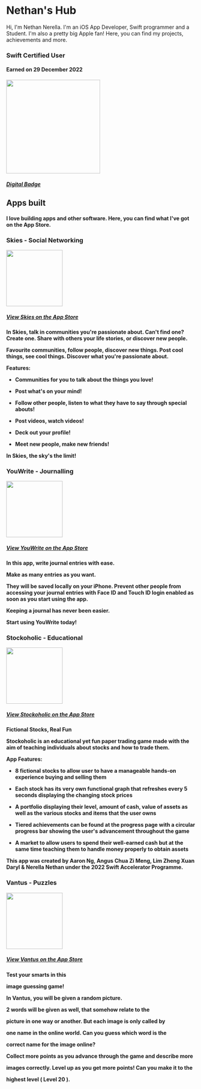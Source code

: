 # Nethan's Hub

Hi, I'm Nethan Nerella. I'm an iOS App Developer, Swift programmer and a Student. I'm also a pretty big Apple fan!
Here, you can find my projects, achievements and more.

<html>
<body>

 <h3>Swift Certified User</h3>
 <h4>Earned on 29 December 2022</h4>
 
<img src="https://images.credly.com/size/680x680/images/9b0ac7af-f7ac-4938-96a4-2d4805bfe23f/image.png" style="width: 250px; height: 250px;">

  <h5> <a href="https://www.credly.com/badges/f5cee40b-fd69-421e-9bc1-c8f1f31a7128/public_url">Digital Badge</a></h5>
 
 <h2>Apps built</h2>
 <h4>I love building apps and other software. Here, you can find what I've got on the App Store.</h4>
 
 <h3>Skies - Social Networking</h3>
 <img src="https://is5-ssl.mzstatic.com/image/thumb/Purple122/v4/d2/09/06/d2090657-0c37-5c8c-c771-d2ef234cd6ba/AppIcon-1x_U007emarketing-0-7-0-85-220.png/434x0w.webp" style="width: 150px; height: 150px;">
 <h5> <a href="https://apps.apple.com/sg/app/skies/id1632722044">View Skies on the App Store</a></h5>
 <h4>In Skies, talk in communities
you're passionate about. Can't find one?
Create one. Share with others your life stories,
or discover new people.

Favourite communities, follow people,
discover new things. Post cool things, see
cool things. Discover what you're passionate about.

Features:

- Communities for you to talk about
the things you love!

- Post what's on your mind!

- Follow other people, listen
to what they have to say through
special abouts!

- Post videos, watch videos!

- Deck out your profile!

- Meet new people, make new
friends!

In Skies, the sky's the limit!</h4>
 
 <h3>YouWrite - Journalling</h3>
 <img src="https://is5-ssl.mzstatic.com/image/thumb/Purple112/v4/74/93/b6/7493b63d-1d84-442b-45ee-8a4d546d8dde/AppIcon-1x_U007emarketing-0-5-0-85-220.png/434x0w.webp" style="width: 150px; height: 150px;">
 <h5> <a href="https://apps.apple.com/sg/app/youwrite/id1629401725">View YouWrite on the App Store</a></h5>
 <h4>In this app, write journal entries with ease. 
  
  Make as many entries as you want. 
  
  They will be saved locally on your iPhone. Prevent other people from accessing your
  journal entries with Face ID and Touch ID login enabled as soon as you start using the app.

  Keeping a journal has never been easier.
  
  Start using YouWrite today!</h4>
 
  <h3>Stockoholic - Educational</h3>
 <img src="https://is1-ssl.mzstatic.com/image/thumb/Purple122/v4/92/4f/29/924f2965-0fc6-8a64-1a9a-5ea9a7501232/AppIcon-0-1x_U007emarketing-0-5-0-85-220.png/434x0w.webp" style="width: 150px; height: 150px;">
 <h5> <a href="https://apps.apple.com/sg/app/stockoholic/id6444733666">View Stockoholic on the App Store</a></h5>
 <h4>Fictional Stocks, Real Fun

Stockoholic is an educational yet fun paper trading game made with the aim of teaching individuals about stocks and how to trade them.


App Features:

- 8 fictional stocks to allow user to have a manageable hands-on experience buying and selling them

- Each stock has its very own functional graph that refreshes every 5 seconds displaying the changing stock prices

- A portfolio displaying their level, amount of cash, value of assets as well as the various stocks and items that the user owns

- Tiered achievements can be found at the progress page with a circular progress bar showing the user's advancement throughout the game

- A market to allow users to spend their well-earned cash but at the same time teaching them to handle money properly to obtain assets


This app was created by Aaron Ng, Angus Chua Zi Meng, Lim Zheng Xuan Daryl & Nerella Nethan under the 2022 Swift Accelerator Programme.</h4>
 
   <h3>Vantus - Puzzles</h3>
 <img src="https://is2-ssl.mzstatic.com/image/thumb/Purple122/v4/49/b4/e8/49b4e861-097c-07d6-619b-3e3ed9075c07/AppIcon-1x_U007emarketing-0-13-85-220.png/434x0w.webp" style="width: 150px; height: 150px;">
 <h5> <a href="https://apps.apple.com/sg/app/vantus/id1629061766">View Vantus on the App Store</a></h5>
 <h4>Test your smarts in this

image guessing game!


In Vantus, you will be given a random picture.

2 words will be given as well, that somehow relate to the

picture in one way or another. But each image is only called by

one name in the online world. Can you guess which word is the

correct name for the image online?


Collect more points as you advance through the game and describe more

images correctly. Level up as you get more points! Can you make it to the

highest level ( Level 20 ).</h4> 
 </body>
</html>
